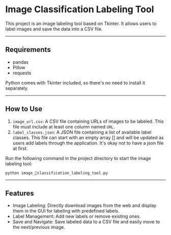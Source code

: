 # Image Classification Labeling Tool
This project is an image labeling tool based on Tkinter. It allows users to label images and save the data into a CSV file.

<hr>

## Requirements
* pandas
* Pillow
* requests

Python comes with Tkinter included, so there's no need to install it separately.

<hr>

## How to Use
1. `image_url.csv`: A CSV file containing URLs of images to be labeled. This file must include at least one column named `URL`.
2. `label_classes.json`: A JSON file containing a list of available label classes. This file can start with an empty array [] and will be updated as users add labels through the application. It's okay not to have a json file at first.

Run the following command in the project directory to start the image labeling tool:
```
python image_classification_labeling_tool.py
```

<hr>

## Features
* Image Labeling: Directly download images from the web and display them in the GUI for labeling with predefined labels.
* Label Management: Add new labels or remove existing ones.
* Save and Navigate: Save labeled data to a CSV file and easily move to the next/previous image.
